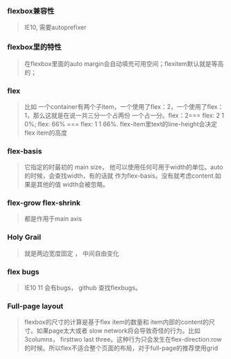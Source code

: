 ### flexbox兼容性
> IE10, 需要autoprefixer

### flexbox里的特性
> 在flexbox里面的auto margin会自动填充可用空间；flexitem默认就是等高的；

### flex
> 比如  一个container有两个子item，一个使用了flex：2，一个使用了flex：1，那么这就是在说一共三分一个占两份 一个占一分。flex：2=== flex: 2 1 0%; flex: 66% === flex: 1 1 66%. flex-item里text的line-height会决定flex item的高度

### flex-basis
> 它指定的时最初的 main size， 他可以使用任何可用于width的单位。auto的时候，会查找width，有的话就 作为flex-basis。没有就考虑content.如果是其他的值 width会被忽略。
### flex-grow flex-shrink
> 都是作用于main axis

### Holy Grail
> 就是两边宽度固定 ， 中间自由变化

### flex bugs
> IE10 11 会有bugs， github 查找flexbugs。

### Full-page layout
> flexbox的尺寸的计算是基于flex item的数量和 item内部的content的尺寸。如果page太大或者 slow network将会导致奇怪的行为。比如3columns， firsttwo last three。这种行为只会发生在flex-direction:row的时候。所以flex不适合整个页面的布局，对于full-page的推荐使用grid



























